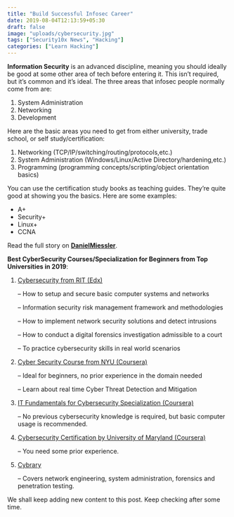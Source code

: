 ```yaml
---
title: "Build Successful Infosec Career"
date: 2019-08-04T12:13:59+05:30
draft: false
image: "uploads/cybersecurity.jpg"
tags: ["Security10x News", "Hacking"]
categories: ["Learn Hacking"]
---
```


**Information Security** is an advanced discipline, meaning you should ideally be good at some other area of tech before entering it. This isn’t required, but it’s common and it’s ideal. The three areas that infosec people normally come from are:

1. System Administration
2. Networking
3. Development

Here are the basic areas you need to get from either university, trade school, or self study/certification:

1. Networking (TCP/IP/switching/routing/protocols,etc.)
2. System Administration (Windows/Linux/Active Directory/hardening,etc.)
3. Programming (programming concepts/scripting/object orientation basics)

You can use the certification study books as teaching guides. They’re quite good at showing you the basics. Here are some examples:

- A+
- Security+
- Linux+
- CCNA

Read the full story on **[DanielMiessler](http://danielmiessler.com/blog/build-successful-infosec-career/)**.

**Best CyberSecurity Courses/Specialization for Beginners from Top Universities in 2019**: 

1. [Cybersecurity from RIT (Edx)](https://www.edx.org/micromasters/ritx-cybersecurity)

    – How to setup and secure basic computer systems and networks

    – Information security risk management framework and methodologies

    – How to implement network security solutions and detect intrusions

    – How to conduct a digital forensics investigation admissible to a court
    
    – To practice cybersecurity skills in real world scenarios

2. [Cyber Security Course from NYU (Coursera)](https://www.coursera.org/specializations/intro-cyber-security)
   
    – Ideal for beginners, no prior experience in the domain needed

    – Learn about real time Cyber Threat Detection and Mitigation

3. [IT Fundamentals for Cybersecurity Specialization (Coursera)](https://www.coursera.org/specializations/it-fundamentals-cybersecurity)
   
    – No previous cybersecurity knowledge is required, but basic computer usage is recommended.

4. [Cybersecurity Certification by University of Maryland (Coursera)](https://www.coursera.org/specializations/cyber-security)
  
    – You need some prior experience.

5. [Cybrary](https://www.cybrary.it/)

    – Covers network engineering, system administration, forensics and penetration testing.

We shall keep adding new content to this post. Keep checking after some time.

<!--- 

<iframe width="560" height="315" src="https://www.youtube.com/embed/r-c24tAmOcU" frameborder="0" allow="accelerometer; autoplay; encrypted-media; gyroscope; picture-in-picture" allowfullscreen></iframe>

--->